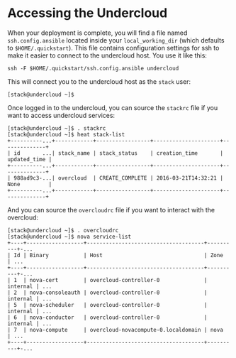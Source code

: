 # Accessing the Undercloud

When your deployment is complete, you will find a file named
`ssh.config.ansible` located inside your `local_working_dir` (which
defaults to `$HOME/.quickstart`).  This file contains configuration
settings for ssh to make it easier to connect to the undercloud host.
You use it like this:

    ssh -F $HOME/.quickstart/ssh.config.ansible undercloud

This will connect you to the undercloud host as the `stack` user:

    [stack@undercloud ~]$

Once logged in to the undercloud, you can source the `stackrc` file if
you want to access undercloud services:

    [stack@undercloud ~]$ . stackrc
    [stack@undercloud ~]$ heat stack-list
    +----------...+------------+-----------------+---------------------+--------------+
    | id       ...| stack_name | stack_status    | creation_time       | updated_time |
    +----------...+------------+-----------------+---------------------+--------------+
    | 988ad9c3-...| overcloud  | CREATE_COMPLETE | 2016-03-21T14:32:21 | None         |
    +----------...+------------+-----------------+---------------------+--------------+

And you can source the `overcloudrc` file if you want to interact with
the overcloud:

    [stack@undercloud ~]$ . overcloudrc
    [stack@undercloud ~]$ nova service-list
    +----+------------------+-------------------------------------+----------+-...
    | Id | Binary           | Host                                | Zone     | ...
    +----+------------------+-------------------------------------+----------+-...
    | 1  | nova-cert        | overcloud-controller-0              | internal | ...
    | 2  | nova-consoleauth | overcloud-controller-0              | internal | ...
    | 5  | nova-scheduler   | overcloud-controller-0              | internal | ...
    | 6  | nova-conductor   | overcloud-controller-0              | internal | ...
    | 7  | nova-compute     | overcloud-novacompute-0.localdomain | nova     | ...
    +----+------------------+-------------------------------------+----------+-...
